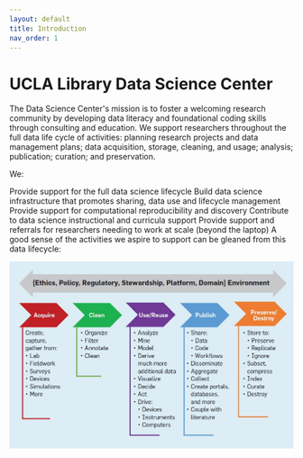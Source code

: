 ```yaml
---
layout: default
title: Introduction
nav_order: 1
---
```


# UCLA Library Data Science Center

The Data Science Center's mission is to foster a welcoming research community by developing data literacy and foundational coding skills through consulting and education. We support researchers throughout the full data life cycle of activities: planning research projects and data management plans; data acquisition, storage, cleaning, and usage; analysis; publication; curation; and preservation. 

We:

Provide support for the full data science lifecycle
Build data science infrastructure that promotes sharing, data use and lifecycle management
Provide support for computational reproducibility and discovery
Contribute to data science instructional and curricula support
Provide support and referrals for researchers needing to work at scale (beyond the laptop)
A good sense of the activities we aspire to support can be gleaned from this data lifecycle:

![lifecycle](assets/img/realizing-datasci.jpg)
